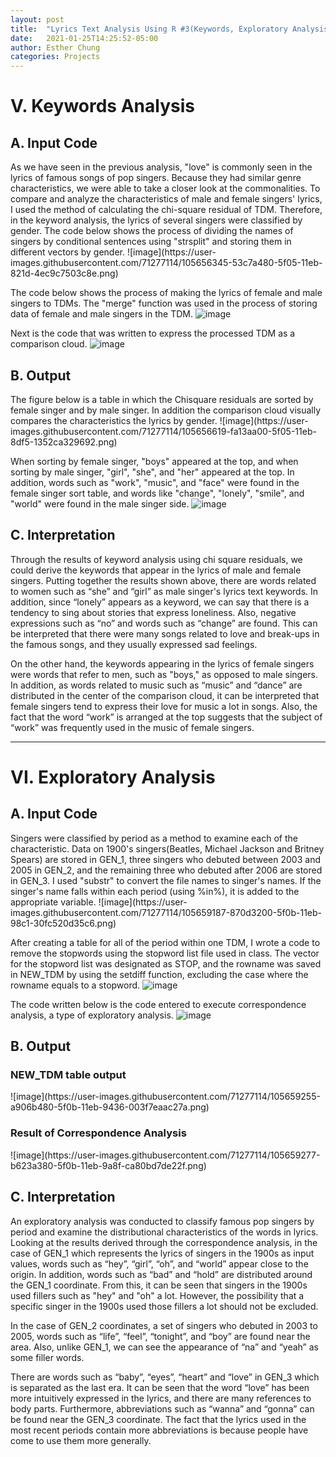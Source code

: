 ```yaml
---
layout: post
title:  "Lyrics Text Analysis Using R #3(Keywords, Exploratory Analysis)"
date:   2021-01-25T14:25:52-05:00
author: Esther Chung
categories: Projects
---
```


<h1>V.	Keywords Analysis</h1>
<h2>A. Input Code </h2>
As we have seen in the previous analysis, "love" is commonly seen in the lyrics of famous songs of pop singers. 
Because they had similar genre characteristics, we were able to take a closer look at the commonalities. 
To compare and analyze the characteristics of male and female singers' lyrics, I used the method of calculating the chi-square residual of TDM. 
Therefore, in the keyword analysis, the lyrics of several singers were classified by gender.
The code below shows the process of dividing the names of singers by conditional sentences using "strsplit" and storing them in different vectors by gender.
![image](https://user-images.githubusercontent.com/71277114/105656345-53c7a480-5f05-11eb-821d-4ec9c7503c8e.png)

The code below shows the process of making the lyrics of female and male singers to TDMs. 
The "merge" function was used in the process of storing data of female and male singers in the TDM.
![image](https://user-images.githubusercontent.com/71277114/105656355-5c1fdf80-5f05-11eb-9e59-21996a748c8e.png)

Next is the code that was written to express the processed TDM as a comparison cloud.
![image](https://user-images.githubusercontent.com/71277114/105656372-6641de00-5f05-11eb-8027-c2e7a9f883a7.png)

<h2>B. Output </h2>
The figure below is a table in which the Chisquare residuals are sorted by female singer and by male singer. 
In addition the comparison cloud visually compares the characteristics the lyrics by gender. 
![image](https://user-images.githubusercontent.com/71277114/105656619-fa13aa00-5f05-11eb-8df5-1352ca329692.png)

When sorting by female singer, "boys" appeared at the top,
and when sorting by male singer, "girl", "she", and "her" appeared at the top. 
In addition, words such as "work", "music", and "face" were found in the female singer sort table, 
and words like "change", "lonely", "smile", and "world" were found in the male singer side.
![image](https://user-images.githubusercontent.com/71277114/105656639-026be500-5f06-11eb-8317-ef136993dacd.png)

<h2>C. Interpretation </h2>
Through the results of keyword analysis using chi square residuals, we could derive the keywords that appear in the lyrics of male and female singers.
Putting together the results shown above, there are words related to women such as “she” and “girl” as male singer's lyrics text keywords. 
In addition, since “lonely” appears as a keyword, we can say that there is a tendency to sing about stories that express loneliness. 
Also, negative expressions such as “no” and words such as “change” are found. 
This can be interpreted that there were many songs related to love and break-ups in the famous songs, and they usually expressed sad feelings.


On the other hand, the keywords appearing in the lyrics of female singers were words that refer to men, such as "boys," as opposed to male singers. 
In addition, as words related to music such as “music” and “dance” are distributed in the center of the comparison cloud, 
it can be interpreted that female singers tend to express their love for music a lot in songs. 
Also, the fact that the word “work” is arranged at the top suggests that the subject of “work” was frequently used in the music of female singers.

------------------------------------------------------------------------------------------

<h1>VI. Exploratory Analysis</h1>
<h2>A. Input Code </h2>
Singers were classified by period as a method to examine each of the characteristic. 
Data on 1900's singers(Beatles, Michael Jackson and Britney Spears) are stored in GEN_1, 
three singers who debuted between 2003 and 2005 in GEN_2, 
and the remaining three who debuted after 2006 are stored in GEN_3. 
I used "substr" to convert the file names to singer's names.
If the singer's name falls within each period (using %in%), it is added to the appropriate variable.
![image](https://user-images.githubusercontent.com/71277114/105659187-870d3200-5f0b-11eb-98c1-30fc520d35c6.png)

After creating a table for all of the period within one TDM, 
I wrote a code to remove the stopwords using the stopword list file used in class. 
The vector for the stopword list was designated as STOP, and the rowname was saved in NEW_TDM by using the setdiff function, excluding the case where the rowname equals to a stopword.
![image](https://user-images.githubusercontent.com/71277114/105659207-92605d80-5f0b-11eb-9de2-c0aab569f7a7.png)

The code written below is the code entered to execute correspondence analysis, a type of exploratory analysis.
![image](https://user-images.githubusercontent.com/71277114/105659227-9c825c00-5f0b-11eb-9cda-073e2637e413.png)


<h2>B. Output </h2>
<h3> NEW_TDM table output </h3>
![image](https://user-images.githubusercontent.com/71277114/105659255-a906b480-5f0b-11eb-9436-003f7eaac27a.png)
  
<h3> Result of Correspondence Analysis </h3>
![image](https://user-images.githubusercontent.com/71277114/105659277-b623a380-5f0b-11eb-9a8f-ca80bd7de22f.png)
  
  
<h2>C. Interpretation </h2>
An exploratory analysis was conducted to classify famous pop singers by period and examine the distributional characteristics of the words in lyrics. 
Looking at the results derived through the correspondence analysis, in the case of GEN_1 which represents the lyrics of singers in the 1900s as input values, words such as “hey”, “girl”, “oh”, and “world” appear close to the origin. 
In addition, words such as “bad” and “hold” are distributed around the GEN_1 coordinate. 
From this, it can be seen that singers in the 1900s used fillers such as "hey" and "oh" a lot. 
However, the possibility that a specific singer in the 1900s used those fillers a lot should not be excluded.    

In the case of GEN_2 coordinates, a set of singers who debuted in 2003 to 2005, words such as “life”, “feel”, “tonight”, and “boy” are found near the area. 
Also, unlike GEN_1, we can see the appearance of “na” and “yeah” as some filler words.    

There are words such as “baby”, “eyes”, “heart” and “love” in GEN_3 which is separated as the last era. 
It can be seen that the word “love” has been more intuitively expressed in the lyrics, and there are many references to body parts. 
Furthermore, abbreviations such as “wanna” and “gonna” can be found near the GEN_3 coordinate. 
The fact that the lyrics used in the most recent periods contain more abbreviations is because people have come to use them more generally.
